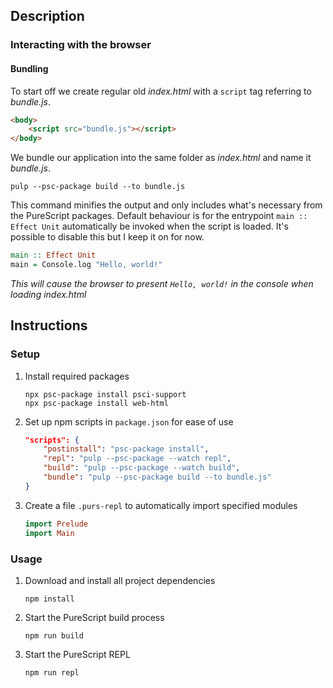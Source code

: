 ## Description
### Interacting with the browser
#### Bundling
To start off we create regular old *index.html* with a `script` tag referring to *bundle.js*.
```html
<body>
    <script src="bundle.js"></script>
</body>
```
We bundle our application into the same folder as *index.html* and name it *bundle.js*.
```
pulp --psc-package build --to bundle.js
```
This command minifies the output and only includes what's necessary from the PureScript packages. Default behaviour is for the entrypoint `main :: Effect Unit` automatically be invoked when the script is loaded. It's possible to disable this but I keep it on for now.
```purescript
main :: Effect Unit
main = Console.log "Hello, world!"
```
*This will cause the browser to present `Hello, world!` in the console when loading index.html*
## Instructions
### Setup
1. Install required packages
    ```
    npx psc-package install psci-support
    npx psc-package install web-html
    ```
1. Set up npm scripts in `package.json` for ease of use
    ```json
    "scripts": {
        "postinstall": "psc-package install",
        "repl": "pulp --psc-package --watch repl",
        "build": "pulp --psc-package --watch build",
        "bundle": "pulp --psc-package build --to bundle.js"
    }
    ```
1. Create a file `.purs-repl` to automatically import specified modules
    ```purescript
    import Prelude
    import Main
    ```
### Usage
1. Download and install all project dependencies
    ```
    npm install
    ```
1. Start the PureScript build process
    ```
    npm run build
    ```
1. Start the PureScript REPL
    ```
    npm run repl
    ```